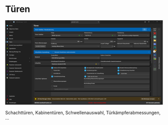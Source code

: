 # Türen

![image](/LiftDataManager/Docs/HelpImages/image62.png)  

Schachttüren, Kabinentüren, Schwellenauswahl, Türkämpferabmessungen, …
